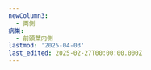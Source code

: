 ```yaml
---
newColumn3:
  - 両側
病巣:
  - 前頭葉内側
lastmod: '2025-04-03'
last_edited: 2025-02-27T00:00:00.000Z
---
```



